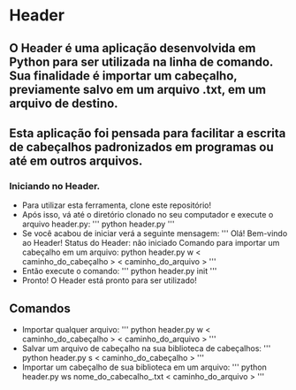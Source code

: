 # Header

## O Header é uma aplicação desenvolvida em Python para ser utilizada na linha de comando. Sua finalidade é importar um cabeçalho, previamente salvo em um arquivo .txt, em um arquivo de destino.

## Esta aplicação foi pensada para facilitar a escrita de cabeçalhos padronizados em programas ou até em outros arquivos.

### Iniciando no Header.
- Para utilizar esta ferramenta, clone este repositório!
- Após isso, vá até o diretório clonado no seu computador e execute o arquivo header.py:
'''
python header.py 
'''
- Se você acabou de iniciar verá a seguinte mensagem:
'''
Olá! Bem-vindo ao Header!
Status do Header: não iniciado
Comando para importar um cabeçalho em um arquivo:
python header.py w < caminho_do_cabeçalho > < caminho_do_arquivo >
'''
- Então execute o comando: 
'''
python header.py init
'''
- Pronto! O Header está pronto para ser utilizado!

## Comandos
- Importar qualquer arquivo:
'''
python header.py w < caminho_do_cabeçalho > < caminho_do_arquivo >
'''
- Salvar um arquivo de cabeçalho na sua biblioteca de cabeçalhos:
'''
python header.py s < caminho_do_cabeçalho >
'''
- Importar um cabeçalho de sua biblioteca em um arquivo:
'''
python header.py ws nome_do_cabecalho_.txt < caminho_do_arquivo >
'''